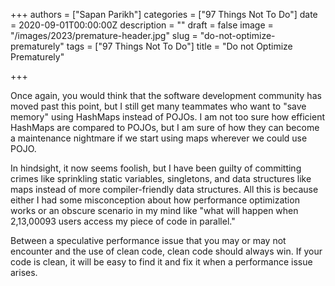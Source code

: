 +++
authors = ["Sapan Parikh"]
categories = ["97 Things Not To Do"]
date = 2020-09-01T00:00:00Z
description = ""
draft = false
image = "/images/2023/premature-header.jpg"
slug = "do-not-optimize-prematurely"
tags = ["97 Things Not To Do"]
title = "Do not Optimize Prematurely"

+++

Once again, you would think that the software development community has moved past this point, but I still get many teammates who want to "save memory" using HashMaps instead of POJOs. I am not too sure how efficient HashMaps are compared to POJOs, but I am sure of how they can become a maintenance nightmare if we start using maps wherever we could use POJO.

In hindsight, it now seems foolish, but I have been guilty of committing crimes like sprinkling static variables, singletons, and data structures like maps instead of more compiler-friendly data structures. All this is because either I had some misconception about how performance optimization works or an obscure scenario in my mind like "what will happen when 2,13,00093 users access my piece of code in parallel."

Between a speculative performance issue that you may or may not encounter and the use of clean code, clean code should always win. If your code is clean, it will be easy to find it and fix it when a performance issue arises.
